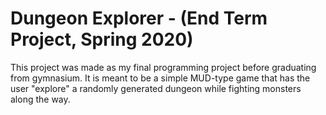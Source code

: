 # Dungeon Explorer - (End Term Project, Spring 2020)
This project was made as my final programming project before graduating from gymnasium. It is meant to be a simple MUD-type game that has the user "explore" a randomly 
generated dungeon while fighting monsters along the way.
